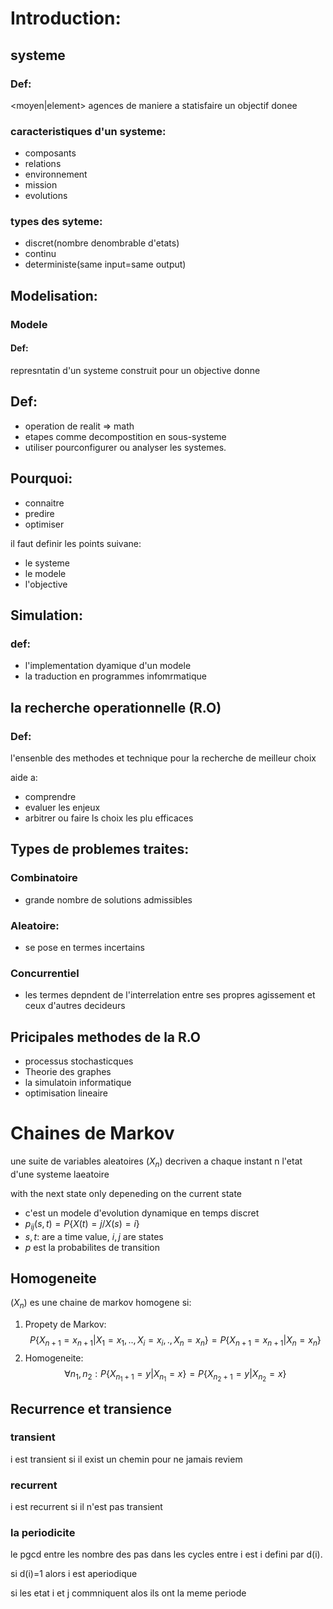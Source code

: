 # Introduction:
## systeme
### Def:
\<moyen\|element\> agences de maniere a statisfaire un objectif donee
### caracteristiques d'un systeme:
- composants
- relations
- environnement
- mission
- evolutions
### types des syteme:

- discret(nombre denombrable d'etats)
- continu
- deterministe(same input=same output)
## Modelisation:
### Modele
#### Def:
represntatin d'un systeme construit pour un objective donne
## Def:

- operation de realit => math
- etapes comme decompostition en sous-systeme
- utiliser pourconfigurer ou analyser les systemes.
## Pourquoi:

- connaitre 
- predire 
- optimiser

il faut definir les points suivane:
- le systeme
- le modele
- l'objective
## Simulation:
### def:

- l'implementation dyamique d'un modele
- la traduction en programmes infomrmatique
## la recherche operationnelle (R.O)
### Def:
l'ensenble des methodes et technique pour la recherche de meilleur choix

aide a:
- comprendre 
- evaluer les enjeux
- arbitrer ou faire ls choix les plu efficaces
## Types de problemes traites:
### Combinatoire
- grande nombre de solutions admissibles
### Aleatoire:
- se pose en termes incertains
### Concurrentiel
- les termes depndent de l'interrelation entre ses propres agissement 
et ceux  d'autres decideurs
## Pricipales methodes de la R.O
- processus stochasticques
- Theorie des graphes
- la simulatoin informatique
- optimisation lineaire

# Chaines de Markov
une suite de variables aleatoires $(X_n)$
decriven  a chaque instant n l'etat d'une systeme laeatoire


with the next state only depeneding on the current state

- c'est un modele d'evolution dynamique en temps discret
- $p_{ij}(s,t)=P\{X(t)=j/X(s)=i\}$
- $s,t$: are a time value, $i,j$ are states
- $p$ est la probabilites de transition
## Homogeneite
$(X_n)$ es une chaine de markov homogene si:

1. Propety de Markov:
$$
P\{X_{n+1}=x_{n+1}|X_1=x_1,..,X_i=x_i,.,X_n=x_n\}=
P\{X_{n+1}=x_{n+1}|X_n=x_n\}
$$
2. Homogeneite: 
$$
\forall n_1,n_2:P\{X_{n_1+1}=y|X_{n_1}=x\}=P\{X_{n_2+1}=y|X_{n_2}=x\}
$$
## Recurrence et transience
### transient
 i est transient si il exist un chemin pour ne jamais reviem
### recurrent
 i est recurrent si il n'est pas transient
### la periodicite 
le pgcd entre les nombre des pas dans les cycles entre i est i
defini par d(i).

si d(i)=1 alors i est aperiodique

si les etat i et j commniquent alos ils ont la meme periode

